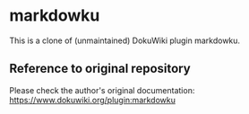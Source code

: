 # markdowku
This is a clone of (unmaintained) DokuWiki plugin markdowku.

## Reference to original repository
Please check the author's original documentation: https://www.dokuwiki.org/plugin:markdowku
